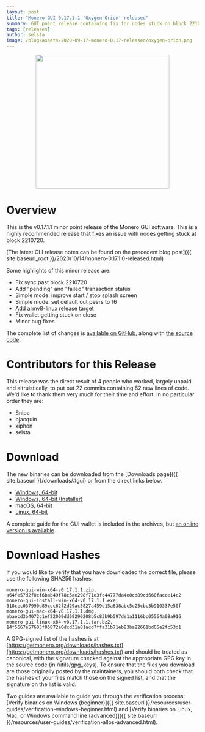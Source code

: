 ```yaml
---
layout: post
title: "Monero GUI 0.17.1.1 'Oxygen Orion' released"
summary: GUI point release containing fix for nodes stuck on block 2210720
tags: [releases]
author: selsta
image: /blog/assets/2020-09-17-monero-0.17-released/oxygen-orion.png
---
```


<div align="center">
    <img src="{{ page.image }}" width="350px">
</div>

# Overview

This is the v0.17.1.1 minor point release of the Monero GUI software. This is a highly recommended release that fixes an issue with nodes getting stuck at block 2210720.

[The latest CLI release notes can be found on the precedent blog post]({{ site.baseurl_root }}/2020/10/14/monero-0.17.1.0-released.html)

Some highlights of this minor release are:

- Fix sync past block 2210720
- Add "pending" and "failed" transaction status
- Simple mode: improve start / stop splash screen
- Simple mode: set default out peers to 16
- Add armv8-linux release target
- Fix wallet getting stuck on close
- Minor bug fixes

The complete list of changes is [available on GitHub](https://github.com/monero-project/monero-gui/compare/v0.17.1.0...v0.17.1.1), along with [the source code](https://github.com/monero-project/monero-gui/tree/v0.17.1.1).

# Contributors for this Release

This release was the direct result of 4 people who worked, largely unpaid and altruistically, to put out 22 commits containing 62 new lines of code. We'd like to thank them very much for their time and effort. In no particular order they are:

- Snipa
- bjacquin
- xiphon
- selsta

# Download

The new binaries can be downloaded from the [Downloads page]({{ site.baseurl }}/downloads/#gui) or from the direct links below.

- [Windows, 64-bit](https://downloads.getmonero.org/gui/monero-gui-win-x64-v0.17.1.1.zip)
- [Windows, 64-bit (Installer)](https://downloads.getmonero.org/gui/monero-gui-install-win-x64-v0.17.1.1.exe)
- [macOS, 64-bit](https://downloads.getmonero.org/gui/monero-gui-mac-x64-v0.17.1.1.dmg)
- [Linux, 64-bit](https://downloads.getmonero.org/gui/monero-gui-linux-x64-v0.17.1.1.tar.bz2)

A complete guide for the GUI wallet is included in the archives, but [an online version is available](https://github.com/monero-ecosystem/monero-GUI-guide/blob/master/monero-GUI-guide.md).

# Download Hashes

If you would like to verify that you have downloaded the correct file, please use the following SHA256 hashes:

```
monero-gui-win-x64-v0.17.1.1.zip, a64fe57d2f0cf6bab49f78c5ae298f71e3fc44777da4e0cd89cd660facce14c2
monero-gui-install-win-x64-v0.17.1.1.exe, 318cec037990d89cec62f2d29ac5827a459d15a638abc5c25cbc3b910337e50f
monero-gui-mac-x64-v0.17.1.1.dmg, ebaecd3b4072c1ef22009dd69290208b5c83b9b597de1a1116bc05564a08a916
monero-gui-linux-x64-v0.17.1.1.tar.bz2, 14f5667e57603f05872a0dcd31a81acd7ffa31b71eb83ba22661bd05e2fc53d1
```

A GPG-signed list of the hashes is at [https://getmonero.org/downloads/hashes.txt](https://getmonero.org/downloads/hashes.txt) and should be treated as canonical, with the signature checked against the appropriate GPG key in the source code (in /utils/gpg_keys). To ensure that the files you download are those originally posted by the maintainers, you should both check that the hashes of your files match those on the signed list, and that the signature on the list is valid.

Two guides are available to guide you through the verification process: [Verify binaries on Windows (beginner)]({{ site.baseurl }}/resources/user-guides/verification-windows-beginner.html) and [Verify binaries on Linux, Mac, or Windows command line (advanced)]({{ site.baseurl }}/resources/user-guides/verification-allos-advanced.html).
